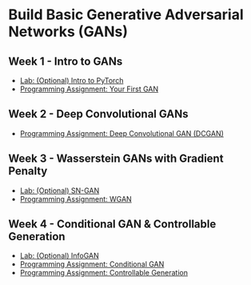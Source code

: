 # Build Basic Generative Adversarial Networks (GANs)
## Week 1 - Intro to GANs
- [Lab: (Optional) Intro to PyTorch](https://github.com/y33-j3T/Coursera/blob/master/Build%20Basic%20Generative%20Adversarial%20Networks%20(GANs)/Week%201%20-%20Intro%20to%20GANs/Intro_to_PyTorch.ipynb)
- [Programming Assignment: Your First GAN](https://github.com/y33-j3T/Coursera/blob/master/Build%20Basic%20Generative%20Adversarial%20Networks%20(GANs)/Week%201%20-%20Intro%20to%20GANs/C1W1_Your_First_GAN.ipynb)

## Week 2 - Deep Convolutional GANs
- [Programming Assignment: Deep Convolutional GAN (DCGAN)](https://github.com/y33-j3T/Coursera/blob/master/Build%20Basic%20Generative%20Adversarial%20Networks%20(GANs)/Week%202%20-%20Deep%20Convolutional%20GANs/C1_W2_Assignment.ipynb)

## Week 3 - Wasserstein GANs with Gradient Penalty
- [Lab: (Optional) SN-GAN](https://github.com/y33-j3T/Coursera/blob/master/Build%20Basic%20Generative%20Adversarial%20Networks%20(GANs)/Week%203%20-%20Wasserstein%20GANs%20with%20Gradient%20Penalty/SNGAN.ipynb)
- [Programming Assignment: WGAN](https://github.com/y33-j3T/Coursera/blob/master/Build%20Basic%20Generative%20Adversarial%20Networks%20(GANs)/Week%203%20-%20Wasserstein%20GANs%20with%20Gradient%20Penalty/C1W3_WGAN_GP.ipynb)

## Week 4 - Conditional GAN & Controllable Generation
- [Lab: (Optional) InfoGAN](https://github.com/y33-j3T/Coursera/blob/master/Build%20Basic%20Generative%20Adversarial%20Networks%20(GANs)/Week%204%20-%20Conditional%20GAN%20%26%20Controllable%20Generation/C1W4_(Optional_Notebook)_InfoGAN.ipynb)
- [Programming Assignment: Conditional GAN](https://github.com/y33-j3T/Coursera/blob/master/Build%20Basic%20Generative%20Adversarial%20Networks%20(GANs)/Week%204%20-%20Conditional%20GAN%20%26%20Controllable%20Generation/C1W4A_Build_a_Conditional_GAN.ipynb)
- [Programming Assignment: Controllable Generation](https://github.com/y33-j3T/Coursera/blob/master/Build%20Basic%20Generative%20Adversarial%20Networks%20(GANs)/Week%204%20-%20Conditional%20GAN%20%26%20Controllable%20Generation/C1W4B_Controllable_Generation.ipynb)
